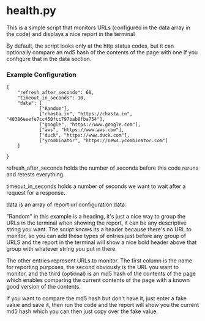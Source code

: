 # health.py

This is a simple script that monitors URLs (configured in the data array in the code) and displays a nice report in the terminal

By default, the script looks only at the http status codes, but it can optionally compare an md5 hash of the contents of the page with one if you configure that in the data section. 

### Example Configuration

```
{
	"refresh_after_seconds": 60,
	"timeout_in_seconds": 10,
	"data": [
    		["Random"],
    		["chasta.in", "https://chasta.in", "40386eeefe7cc450fcc797bab8fba754"],
    		["google", "https://www.google.com"],
    		["aws", "https://www.aws.com"],
    		["duck", "https://www.duck.com"],
	    	["ycombinator", "https://news.ycombinator.com"]
	]

}
```
refresh_after_seconds holds the number of seconds before this code reruns and retests everything.

timeout_in_seconds holds a number of seconds we want to wait after a request for a response.

data is an array of report url configuration data.

"Random" in this example is a heading, it's just a nice way to group the URLs in the terminal when showing the report, it can be any descriptive string you want. The script knows its a header because there's no URL to monitor, so you can add these types of entries just before any group of URLS and the report in the terminal will show a nice bold header above that group with whatever string you put in there.

The other entries represent URLs to monitor. The first column is the name for reporting purposes, the second obviously is the URL you want to monitor, and the third (optional) is an md5 hash of the contents of the page which enables comparing the current contents of the page with a known good version of the contents.

If you want to compare the md5 hash but don't have it, just enter a fake value and save it, then run the code and the report will show you the current md5 hash which you can then just copy over the fake value.

